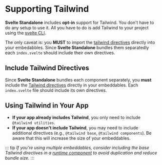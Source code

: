 # Supporting Tailwind

**Svelte Standalone** includes **opt-in** support for Tailwind. You don't have to do any setup to use it. All you have to do is add Tailwind to your project using the [svelte CLI](https://svelte.dev/docs/cli/sv-add).

The only caveat is: you **MUST** to import the [tailwind directives](https://tailwindcss.com/docs/functions-and-directives) directly into your embedabbles. Since **Svelte Standalone** bundles them separatedly each `index.svelte` should include their own directives.

## **Include Tailwind Directives**

Since **Svelte Standalone** bundles each component separately, you **must** include the [Tailwind directives](https://tailwindcss.com/docs/functions-and-directives) directly in your embeddables. Each `index.svelte` file should include its own directives.

## **Using Tailwind in Your App**

- **If your app already includes Tailwind**, you only need to include `@tailwind utilities`.
- **If your app doesn't include Tailwind**, you may need to include additional directives (e.g., `@tailwind base`, `@tailwind components`). Be aware that this will increase the size of your embeddables.

::: tip
_If you're using multiple embeddables, consider including the base Tailwind directives in a [runtime component](/shared) to avoid duplication and reduce bundle size._
:::
